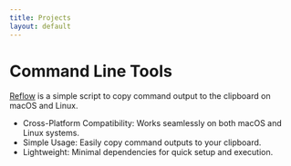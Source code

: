 ```yaml
---
title: Projects
layout: default
---
```


# Command Line Tools

[Reflow](https://github.com/jamestcorley/reflow) is a simple script to copy command output to the clipboard on macOS and Linux.

- Cross-Platform Compatibility: Works seamlessly on both macOS and Linux systems.
- Simple Usage: Easily copy command outputs to your clipboard.
- Lightweight: Minimal dependencies for quick setup and execution.
